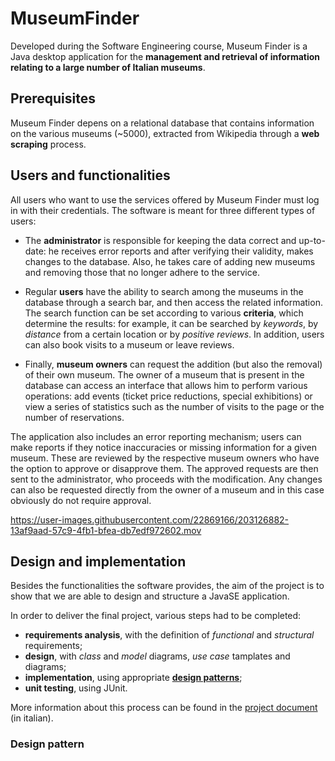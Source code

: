 # MuseumFinder
Developed during the Software Engineering course, Museum Finder is a Java desktop application for the **management and retrieval of information relating to a large number of Italian museums**.

## Prerequisites
Museum Finder depens on a relational database that contains information on the various museums (~5000), extracted from Wikipedia through a **web scraping** process.

## Users and functionalities
All users who want to use the services offered by Museum Finder must log in with their credentials.
The software is meant for three different types of users:

* The **administrator** is responsible for keeping the data correct and up-to-date: he receives error reports and after verifying their validity, makes changes to the database. 
Also, he takes care of adding new museums and removing those that no longer adhere to the service.

* Regular **users** have the ability to search among the museums in the database through a search bar, and then access the related information. The search function can be set according to various **criteria**, which determine the results: for example, it can be searched by _keywords_, by _distance_ from a certain location or by _positive reviews_. 
In addition, users can also book visits to a museum or leave reviews.

* Finally, **museum owners** can request the addition (but also the removal) of their own museum. The owner of a museum that is present in the database can access an interface that allows him to perform various operations: add events (ticket price reductions, special exhibitions) or view a series of statistics such as the number of visits to the page or the number of reservations.

The application also includes an error reporting mechanism; users can make reports if they notice inaccuracies or missing information for a given museum. These are reviewed by the respective museum owners who have the option to approve or disapprove them. The approved requests are then sent to the administrator, who proceeds with the modification. Any changes can also be requested directly from the owner of a museum and in this case obviously do not require approval.


https://user-images.githubusercontent.com/22869166/203126882-13af9aad-57c9-4fb1-bfea-db7edf972602.mov

## Design and implementation
Besides the functionalities the software provides, the aim of the project is to show that we are able to design and structure a JavaSE application.

In order to deliver the final project, various steps had to be completed:
* **requirements analysis**, with the definition of _functional_ and _structural_ requirements;
* **design**, with _class_ and _model_ diagrams, _use case_ tamplates and diagrams;
* **implementation**, using appropriate [ **design patterns**](#design-patterns);
* **unit testing**, using JUnit.

More information about this process can be found in the [project document](museumfinder.pdf) (in italian).

### Design pattern

